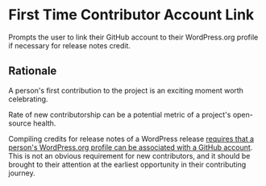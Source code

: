 First Time Contributor Account Link
===

Prompts the user to link their GitHub account to their WordPress.org profile if necessary for release notes credit.

## Rationale

A person's first contribution to the project is an exciting moment worth celebrating.

Rate of new contributorship can be a potential metric of a project's open-source health.

Compiling credits for release notes of a WordPress release [requires that a person's WordPress.org profile can be associated with a GitHub account](https://make.wordpress.org/core/2020/03/19/associating-github-accounts-with-wordpress-org-profiles/). This is not an obvious requirement for new contributors, and it should be brought to their attention at the earliest opportunity in their contributing journey.
